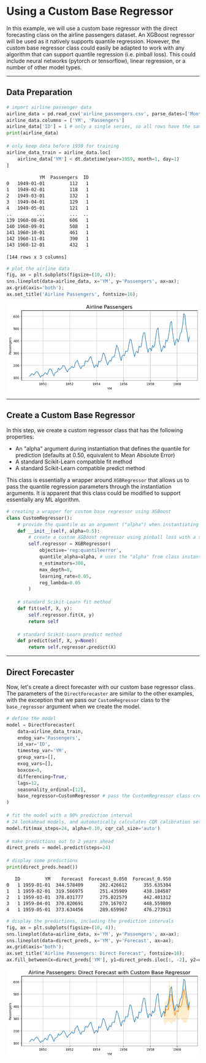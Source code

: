 # Using a Custom Base Regressor

In this example, we will use a custom base regressor with the direct forecasting class on the airline passengers dataset.
An XGBoost regressor will be used as it natively supports quantile regression.
However, the custom base regressor class could easily be adapted to work with any algorithm that can support quantile regression (i.e. pinball loss).
This could include neural networks (pytorch or tensorflow), linear regression, or a number of other model types.

---

## Data Preparation

```python
# import airline passenger data 
airline_data = pd.read_csv('airline_passengers.csv', parse_dates=['Month'])
airline_data.columns = ['YM', 'Passengers']
airline_data['ID'] = 1 # only a single series, so all rows have the same ID
print(airline_data)

# only keep data before 1959 for training
airline_data_train = airline_data.loc[
    airline_data['YM'] < dt.datetime(year=1959, month=1, day=1)
]
```

```profile
            YM  Passengers  ID
0   1949-01-01         112   1
1   1949-02-01         118   1
2   1949-03-01         132   1
3   1949-04-01         129   1
4   1949-05-01         121   1
..         ...         ...  ..
139 1960-08-01         606   1
140 1960-09-01         508   1
141 1960-10-01         461   1
142 1960-11-01         390   1
143 1960-12-01         432   1

[144 rows x 3 columns]
```

```python
# plot the airline data
fig, ax = plt.subplots(figsize=(10, 4));
sns.lineplot(data=airline_data, x='YM', y='Passengers', ax=ax);
ax.grid(axis='both');
ax.set_title('Airline Passengers', fontsize=16);
```

![Airline Data](img/example_single-series_data.png)

---

## Create a Custom Base Regressor

In this step, we create a custom regressor class that has the following properties:

- An "alpha" argument during instantiation that defines the quantile for prediction (defaults at 0.50, equivalent to Mean Absolute Error)
- A standard Scikit-Learn compatible fit method
- A standard Scikit-Learn compatible predict method

This class is essentially a wrapper around `XGBRegressor` that allows us to pass the quantile regression parameters through the instantiation arguments.
It is apparent that this class could be modified to support essentially any ML algorithm.

```python
# creating a wrapper for custom base regressor using XGBoost
class CustomRegressor():
    # provide the quantile as an argument ("alpha") when instantiating
    def __init__(self, alpha=0.5):
        # create a custom XGBoost regressor using pinball loss with a specified quantile
        self.regressor = XGBRegressor(
            objective='reg:quantileerror', 
            quantile_alpha=alpha, # uses the "alpha" from class instantiation
            n_estimators=300,
            max_depth=8,
            learning_rate=0.05,
            reg_lambda=0.05
        )

    # standard Scikit-Learn fit method
    def fit(self, X, y):
        self.regressor.fit(X, y)
        return self 
    
    # standard Scikit-Learn predict method
    def predict(self, X, y=None):
        return self.regressor.predict(X)
```

---

## Direct Forecaster

Now, let's create a direct forecaster with our custom base regressor class.
The parameters of the `DirectForecaster` are similar to the other examples, with the exception that we pass our
`CustomRegressor` class to the `base_regressor` argument when we create the model.

```python
# define the model
model = DirectForecaster(
    data=airline_data_train,
    endog_var='Passengers',
    id_var='ID',
    timestep_var='YM',
    group_vars=[],
    exog_vars=[],
    boxcox=0,
    differencing=True,
    lags=12,
    seasonality_ordinal=[12],
    base_regressor=CustomRegressor # pass the CustomRegressor class created earlier
)

# fit the model with a 90% prediction interval
# 24 lookahead models, and automatically calculates CQR calibration set size
model.fit(max_steps=24, alpha=0.10, cqr_cal_size='auto')

# make predictions out to 2 years ahead
direct_preds = model.predict(steps=24)

# display some predictions
print(direct_preds.head())
```

```profile
   ID         YM    Forecast  Forecast_0.050  Forecast_0.950
0   1 1959-01-01  344.578409      282.426612      355.635304
1   1 1959-02-01  319.566975      251.435909      438.184587
2   1 1959-03-01  378.031777      275.022579      442.401312
3   1 1959-04-01  370.820691      270.167072      448.559809
4   1 1959-05-01  373.634456      289.659967      476.273913
```

```python
# display the predictions, including the prediction intervals
fig, ax = plt.subplots(figsize=(10, 4));
sns.lineplot(data=airline_data, x='YM', y='Passengers', ax=ax);
sns.lineplot(data=direct_preds, x='YM', y='Forecast', ax=ax);
ax.grid(axis='both');
ax.set_title('Airline Passengers: Direct Forecast', fontsize=16);
ax.fill_between(x=direct_preds['YM'], y1=direct_preds.iloc[:, -2], y2=direct_preds.iloc[:, -1], alpha=0.2, color='orange');
```

![Direct Forecast](img/example_custom-regressor_direct.png)